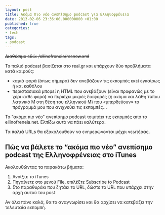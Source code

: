 ```yaml
---
layout: post
title: Ακόμα πιο νέο ανεπίσημο podcast για Ελληνοφρένεια
date: 2013-02-06 23:36:00.000000000 +01:00
published: true
categories:
- tech
tags:
- podcast
---
```


<del datetime="2017-01-03T12:08:50+00:00">Διαθέσιμο εδώ: /ellinofreneia/rssnew.xml</del>

Το παλιό podcast βασίζεται στο real.gr και υπάρχουν δύο προβλήματα κατά καιρούς:
<ul>
<li>καμιά φορά (όπως σήμερα) δεν ανεβάζουν τις εκπομπές εκεί εγκαίρως ή και καθόλου</li>
<li>περιστασιακά μπορεί η HTML που ανεβάζουν (είναι προφανώς με το χέρι κάθε φορά) να περιέχει μικρές διαφορές (ή ακόμα και λάθη τύπου λατινικό M στη θέση του ελληνικού Μ) που «μπερδεύουν» το πρόγραμμά μου που ανιχνεύει τις εκπομπές...</li>
</ul>

Το "ακόμα πιο νέο" ανεπίσημο podcast τσιμπάει τις εκπομπές από το ellinofreneia.net. Ελπίζω αυτό να πάει καλύτερα.

Τα παλιά URLs θα εξακολουθούν να ενημερώνονται μέχρι νεωτέρας.
<h2 id="podcast----itunes">Πώς να βάλετε το “ακόμα πιο νέο” ανεπίσημο podcast της Ελληνοφρένειας στο iTunes</h2>

Ακολουθώντας τα παρακάτω βήματα:
<ol>
<li>Ανοίξτε το iTunes</li>
<li>Πηγαίνετε στο μενού File, επιλέξτε Subscribe to Podcast</li>
<li>Στο παραθυράκι που ζητάει το URL, δώστε το URL που υπάρχει στην αρχή αυτού του post</li>
</ol>

Αν όλα πάνε καλά, θα το αναγνωρίσει και θα αρχίσει να κατεβάζει την τελευταία εκπομπή.
